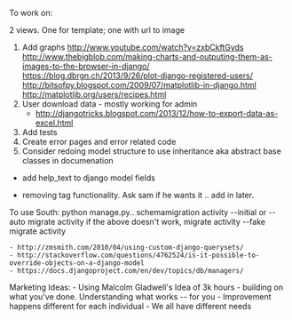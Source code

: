 To work on:


2 views. One for template; one with url to image

1. Add graphs
	http://www.youtube.com/watch?v=zxbCkftGyds
	http://www.thebigblob.com/making-charts-and-outputing-them-as-images-to-the-browser-in-django/
	https://blog.dbrgn.ch/2013/9/26/plot-django-registered-users/
	http://bitsofpy.blogspot.com/2009/07/matplotlib-in-django.html
	http://matplotlib.org/users/recipes.html
2. User download data - mostly working for admin
	- http://djangotricks.blogspot.com/2013/12/how-to-export-data-as-excel.html
3. Add tests
4. Create error pages and error related code
5. Consider redoing model structure to use inheritance aka abstract base classes in documenation

- add help_text to django model fields

- removing tag functionality. Ask sam if he wants it .. add in later.

To use South:
	python manage.py..
		schemamigration activity --initial or --auto
		migrate activity
		if the above doesn't work, 
			migrate activity --fake
			migrate activity


	- http://zmsmith.com/2010/04/using-custom-django-querysets/
	- http://stackoverflow.com/questions/4762524/is-it-possible-to-override-objects-on-a-django-model
	- https://docs.djangoproject.com/en/dev/topics/db/managers/

Marketing Ideas:
	- Using Malcolm Gladwell's Idea of 3k hours
	- building on what you've done. Understanding what works -- for you
		- Improvement happens different for each individual
		- We all have different needs
